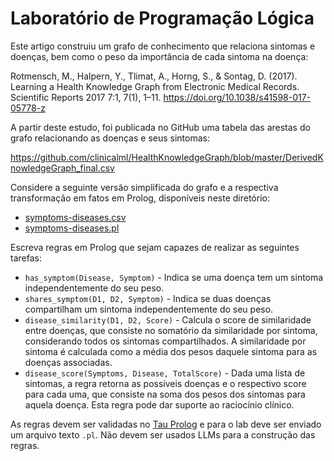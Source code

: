 # Laboratório de Programação Lógica

Este artigo construiu um grafo de conhecimento que relaciona sintomas e doenças, bem como o peso da importância de cada sintoma na doença:

Rotmensch, M., Halpern, Y., Tlimat, A., Horng, S., & Sontag, D. (2017). Learning a Health Knowledge Graph from Electronic Medical Records. Scientific Reports 2017 7:1, 7(1), 1–11. https://doi.org/10.1038/s41598-017-05778-z

A partir deste estudo, foi publicada no GitHub uma tabela das arestas do grafo relacionando as doenças e seus sintomas:

https://github.com/clinicalml/HealthKnowledgeGraph/blob/master/DerivedKnowledgeGraph_final.csv

Considere a seguinte versão simplificada do grafo e a respectiva transformação em fatos em Prolog, disponíveis neste diretório:

* [symptoms-diseases.csv](./symptoms-diseases.csv)
* [symptoms-diseases.pl](./symptoms-diseases.pl)

Escreva regras em Prolog que sejam capazes de realizar as seguintes tarefas:
* `has_symptom(Disease, Symptom)` - Indica se uma doença tem um sintoma independentemente do seu peso.
* `shares_symptom(D1, D2, Symptom)` - Indica se duas doenças compartilham um sintoma independentemente do seu peso.
* `disease_similarity(D1, D2, Score)` - Calcula o score de similaridade entre doenças, que consiste no somatório da similaridade por sintoma, considerando todos os sintomas compartilhados. A similaridade por sintoma é calculada como a média dos pesos daquele sintoma para as doenças associadas.
* `disease_score(Symptoms, Disease, TotalScore)` - Dada uma lista de sintomas, a regra retorna as possíveis doenças e o respectivo score para cada uma, que consiste na soma dos pesos dos sintomas para aquela doença. Esta regra pode dar suporte ao raciocínio clínico.

As regras devem ser validadas no [Tau Prolog](https://santanche.github.io/web2learn/frameworks/tau-prolog/) e para o lab deve ser enviado um arquivo texto `.pl`. Não devem ser usados LLMs para a construção das regras.

